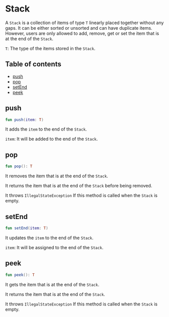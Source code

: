 # Stack
A `Stack` is a collection of items of type `T` linearly placed together without any gaps. It can be either sorted or unsorted and can have duplicate items. However, users are only allowed to add, remove, get or set the item that is at the end of the `Stack`.

`T`: The type of the items stored in the `Stack`.

## Table of contents
- [push](https://github.com/ii887522/oxy/tree/master/docs/collection/Stack.md#push)
- [pop](https://github.com/ii887522/oxy/tree/master/docs/collection/Stack.md#pop)
- [setEnd](https://github.com/ii887522/oxy/tree/master/docs/collection/Stack.md#setEnd)
- [peek](https://github.com/ii887522/oxy/tree/master/docs/collection/Stack.md#peek)

## **push**
```kotlin
fun push(item: T)
```
It adds the `item` to the end of the `Stack`.

`item`: It will be added to the end of the `Stack`.

## **pop**
```kotlin
fun pop(): T
```
It removes the item that is at the end of the `Stack`.

It returns the item that is at the end of the `Stack` before being removed.

It throws `IllegalStateException` If this method is called when the `Stack` is empty.

## **setEnd**
```kotlin
fun setEnd(item: T)
```
It updates the `item` to the end of the `Stack`.

`item`: It will be assigned to the end of the `Stack`.

## **peek**
```kotlin
fun peek(): T
```
It gets the item that is at the end of the `Stack`.

It returns the item that is at the end of the `Stack`.

It throws `IllegalStateException` If this method is called when the `Stack` is empty.
